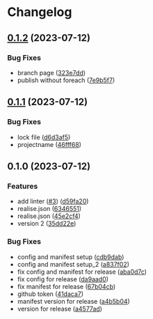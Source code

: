 # Changelog

## [0.1.2](https://github.com/matejaVuradin/vite-component-librarie-template/compare/vite-component-librarie-template_version2-v0.1.1...vite-component-librarie-template_version2-v0.1.2) (2023-07-12)


### Bug Fixes

* branch page ([323e7dd](https://github.com/matejaVuradin/vite-component-librarie-template/commit/323e7dd909ee2ed45cc2c8ea68e9762ccd2f4ce2))
* publish without foreach ([7e9b5f7](https://github.com/matejaVuradin/vite-component-librarie-template/commit/7e9b5f753d9e1965e8e62c739bddbeed9f89781a))

## [0.1.1](https://github.com/matejaVuradin/vite-component-librarie-template/compare/vite-component-librarie-template_version2-v0.1.0...vite-component-librarie-template_version2-v0.1.1) (2023-07-12)


### Bug Fixes

* lock file ([d6d3af5](https://github.com/matejaVuradin/vite-component-librarie-template/commit/d6d3af5c167e3c14d2080c52906f720d06238af6))
* projectname ([46fff68](https://github.com/matejaVuradin/vite-component-librarie-template/commit/46fff68a2407a03c26eae4d1835f28d23fdc2ce0))

## 0.1.0 (2023-07-12)


### Features

* add linter ([#3](https://github.com/matejaVuradin/vite-component-librarie-template/issues/3)) ([d59fa20](https://github.com/matejaVuradin/vite-component-librarie-template/commit/d59fa20d2cedc5b1cc5cfc86ce73230eccaf6145))
* realise.json ([6346551](https://github.com/matejaVuradin/vite-component-librarie-template/commit/63465515d45281e9c6939da1c63049ba70280821))
* realise.json ([45e2cf4](https://github.com/matejaVuradin/vite-component-librarie-template/commit/45e2cf4eacfe6d11f66b6c5f8829d2da4d460094))
* version 2 ([35dd22e](https://github.com/matejaVuradin/vite-component-librarie-template/commit/35dd22ef1ca89f0e520016f499029d7ec5d7a34b))


### Bug Fixes

* config and manifest setup ([cdb9dab](https://github.com/matejaVuradin/vite-component-librarie-template/commit/cdb9dab08227862a94460125025884de397a2b0e))
* config and manifest setup_2 ([a837f02](https://github.com/matejaVuradin/vite-component-librarie-template/commit/a837f02a56e8e10ab58eb2a1b7694f7c6e9d256a))
* fix config and manifest for release ([aba0d7c](https://github.com/matejaVuradin/vite-component-librarie-template/commit/aba0d7cb0a04bc4f60ef34048d1526eec6db9422))
* fix config for release ([da9aad0](https://github.com/matejaVuradin/vite-component-librarie-template/commit/da9aad0d243791fe96c811124aa5794ec6996cb1))
* fix manifest for release ([67b04cb](https://github.com/matejaVuradin/vite-component-librarie-template/commit/67b04cb932a5da0da49b82f6dd2be784c9c7e1d5))
* github token ([41daca7](https://github.com/matejaVuradin/vite-component-librarie-template/commit/41daca72f69659862f1611bff4710223d5ee0ba2))
* manifest version for release ([a4b5b04](https://github.com/matejaVuradin/vite-component-librarie-template/commit/a4b5b0475c3c42181dcc6640d8b7e764911ce506))
* version for release ([a4577ad](https://github.com/matejaVuradin/vite-component-librarie-template/commit/a4577adddc0cfeabd771c00841a97d7d35ed1642))
